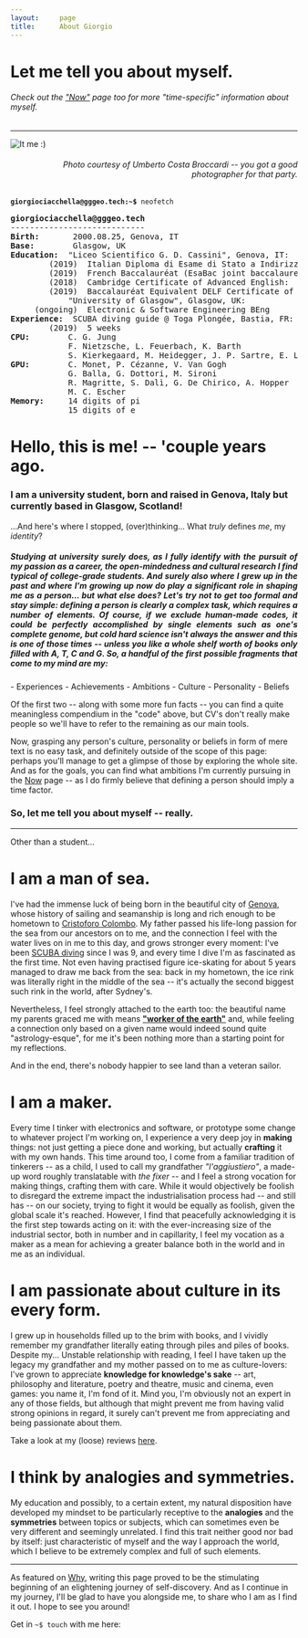 ```yaml
---
layout:     page
title:      About Giorgio
---
```


# Let me tell you about myself.
###### Check out the ["Now"](/now) page too for more "time-specific" information about myself.
---
<div class="inner-wrapper">
<div class="sm-1-col lg-2-col pull-left">
	<img src="/assets/img/pages/IMG_6806.JPG" alt="It me :)">
    <h6 style="text-align: right"><i>
        Photo courtesy of Umberto Costa Broccardi -- you got a good photographer for that party.
    </i></h6>
</div>

<div class="sm-1-col lg-2-col pull-right">
	<code><b>giorgiociacchella@gggeo.tech:~$</b> neofetch</code>
	<pre class="highlight">
<b>giorgiociacchella@gggeo.tech</b>
----------------------------
<b>Birth:</b>       2000.08.25, Genova, IT
<b>Base:</b>        Glasgow, UK
<b>Education:</b>  "Liceo Scientifico G. D. Cassini", Genova, IT:
        (2019)  Italian Diploma di Esame di Stato a Indirizzo Scientifico:  100/100
        (2019)  French Baccalauréat (EsaBac joint baccalaureate scheme):    19/20
        (2018)  Cambridge Certificate of Advanced English:                  C2  [205/210]
        (2019)  Baccalauréat Equivalent DELF Certificate of French:         B2
            "University of Glasgow", Glasgow, UK:
     (ongoing)  Electronic & Software Engineering BEng                      [Year 1/4]
<b>Experience:</b>  SCUBA diving guide @ Toga Plongée, Bastia, FR:
        (2019)  5 weeks
<b>CPU:</b>        C. G. Jung
            F. Nietzsche, L. Feuerbach, K. Barth
            S. Kierkegaard, M. Heidegger, J. P. Sartre, E. Levinas
<b>GPU:</b>        C. Monet, P. Cézanne, V. Van Gogh
            G. Balla, G. Dottori, M. Sironi
            R. Magritte, S. Dalì, G. De Chirico, A. Hopper
            M. C. Escher
<b>Memory:</b>     14 digits of pi
            15 digits of e
</pre></div>
</div>

# Hello, this is me! -- 'couple years ago.

### I am a university student, born and raised in Genova, Italy but currently based in Glasgow, Scotland!
...And here's where I stopped, (over)thinking... What *truly* defines *me*, my *identity*?

<h5 style="text-align: justify"> Studying at university surely does, as I fully identify with the pursuit of my passion as a career, the open-mindedness and cultural research I find typical of college-grade students. And surely also where I grew up in the past and where I'm growing up now do play a significant role in shaping me as a person... but what else does? Let's try not to get too formal and stay simple: defining a person is clearly a complex task, which requires a number of elements. Of course, if we exclude human-made codes, it could be perfectly accomplished by single elements such as <b>one's complete genome,</b> but cold hard science isn't always the answer and this is one of those times -- unless you like a whole shelf worth of books only filled with A, T, C and G. So, a handful of the first possible fragments that come to my mind are my:</h5>
-	Experiences
-	Achievements
-	Ambitions
-	Culture
-	Personality
-	Beliefs

Of the first two -- along with some more fun facts -- you can find a quite meaningless compendium in the "code" above, but CV's don't really make people so we'll have to refer to the remaining as our main tools.

Now, grasping any person's culture, personality or beliefs in form of mere text is no easy task, and definitely outside of the scope of this page: perhaps you'll manage to get a glimpse of those by exploring the whole site.
And as for the goals, you can find what ambitions I'm currently pursuing in the [Now](/now) page -- as I do firmly believe that defining a person should imply a time factor.

### So, let me tell you about myself -- really.

---

Other than a student...

# I am a man of sea.
I've had the immense luck of being born in the beautiful city of [Genova](https://en.wikipedia.org/wiki/Genoa), whose history of sailing and seamanship is long and rich enough to be hometown to [Cristoforo Colombo](https://en.wikipedia.org/wiki/Christopher_Columbus).
My father passed his life-long passion for the sea from our ancestors on to me, and the connection I feel with the water lives on in me to this day, and grows stronger every moment: I've been [SCUBA diving](/ama) since I was 9, and every time I dive I'm as fascinated as the first time.
Not even having practised figure ice-skating for about 5 years managed to draw me back from the sea: back in my hometown, the ice rink was literally right in the middle of the sea -- it's actually the second biggest such rink in the world, after Sydney's.

Nevertheless, I feel strongly attached to the earth too: the beautiful name my parents graced me with means **["worker of the earth"](https://www.wolframalpha.com/input/?i=george+etymology)** and, while feeling a connection only based on a given name would indeed sound quite "astrology-esque", for me it's been nothing more than a starting point for my reflections.

And in the end, there's nobody happier to see land than a veteran sailor.

# I am a maker.
Every time I tinker with electronics and software, or prototype some change to whatever project I'm working on, I experience a very deep joy in **making** things: not just getting a piece done and working, but actually **crafting** it with my own hands.
This time around too, I come from a familiar tradition of tinkerers -- as a child, I used to call my grandfather *"l'aggiustiero"*, a made-up word roughly translatable with *the fixer* -- and I feel a strong vocation for making things, crafting them with care.
While it would objectively be foolish to disregard the extreme impact the industrialisation process had -- and still has -- on our society, trying to fight it would be equally as foolish, given the global scale it's reached.
However, I find that peacefully acknowledging it is the first step towards acting on it: with the ever-increasing size of the industrial sector, both in number and in capillarity, I feel my vocation as a maker as a mean for achieving a greater balance both in the world and in me as an individual.

# I am passionate about culture in its every form.
I grew up in households filled up to the brim with books, and I vividly remember my grandfather literally eating through piles and piles of books.
Despite my... Unstable relationship with reading, I feel I have taken up the legacy my grandfather and my mother passed on to me as culture-lovers: I've grown to appreciate **knowledge for knowledge's sake** -- art, philosophy and literature, poetry and theatre, music and cinema, even games: you name it, I'm fond of it.
Mind you, I'm obviously not an expert in any of those fields, but although that might prevent me from having valid strong opinions in regard, it surely can't prevent me from appreciating and being passionate about them.

Take a look at my (loose) reviews [here](/categories).

# I think by analogies and symmetries.
My education and possibly, to a certain extent, my natural disposition have developed my mindset to be particularly receptive to the **analogies** and the **symmetries** between topics or subjects, which can sometimes even be very different and seemingly unrelated.
I find this trait neither good nor bad by itself: just characteristic of myself and the way I approach the world, which I believe to be extremely complex and full of such elements.

---

As featured on [Why](/why), writing this page proved to be the stimulating beginning of an elightening journey of self-discovery.
And as I continue in my journey, I'll be glad to have you alongside me, to share who I am as I find it out.
I hope to see you around!

Get in `~$ touch` with me here:
<a href="mailto:ciakki.g@gmail.com"><i class="fas fa-envelope fa-2x"></i></a>
<a href="https://github.com/ciakkig"><i class="fab fa-github fa-2x"></i></a>
